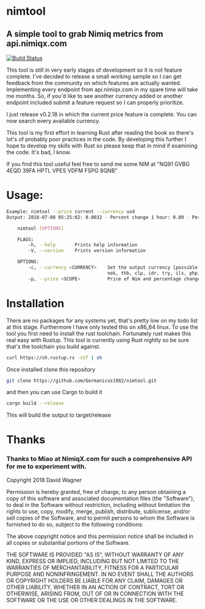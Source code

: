 ﻿# nimtool  
## A simple tool to grab Nimiq metrics from api.nimiqx.com
[![Build Status](https://travis-ci.org/Germanicus1982/nimtool.svg?branch=master)](https://travis-ci.org/Germanicus1982/nimtool)

This tool is still in very early stages of development so it is not feature complete. I've decided to release a small working sample so I can get feedback from the community on which features are actually wanted. Implementing every endpoint from api.nimiqx.com in my spare time will take me months. So, if you'd like to see another currency added or another endpoint included submit a feature request so I can properly prioritize.

I just release v0.2.18 in which the current price feature is complete. You can now search every available currency.

This tool is my first effort in learning Rust after reading the book so there's lot's of probably poor practices in the code. By developing this further I hope to develop my skills with Rust so please keep that in mind if examining the code. It's bad, I know.

If you find this tool useful feel free to send me some NIM at "NQ91 GVBG 4EQD 39FA HPTL VPES VDFM FSPG 8QNB"
  
# Usage:
```sh
Example: nimtool --price current --currency usd
Output: 2018-07-08 05:25:02: 0.0032 - Percent change 1 hour: 0.00 - Percent change 24 hour: -3.03

    nimtool [OPTIONS]

    FLAGS:
        -h, --help       Prints help information
        -V, --version    Prints version information

    OPTIONS:
        -c, --currency <CURRENCY>    Set the output currency [possible values: usd, eur, aud, brl, cad, cny, gbp, nzd, dkk, jpy, pln, krw, rub, mxn, sek, hkd, myr, sgd, chf, huf,
                                     nok, thb, clp, idr, try, ils, php, twd, czk, inr, pkr, zar, btc]
        -p, --price <SCOPE>          Price of Nim and percentage change [possible values: current]
```

# Installation
There are no packages for any systems yet, that's pretty low on my todo list at this stage. Furthermore I have only tested this on x86_64 linux. To use the tool you first need to install the rust toolchain. Fortunately rust makes this real easy with Rustup. This tool is currently using Rust nightly so be sure that's the toolchain you build against.

```sh
curl https://sh.rustup.rs -sSf | sh
```
Once installed clone this repository

```sh
git clone https://github.com/Germanicus1982/nimtool.git
```
and then you can use Cargo to build it

```sh
cargo build --release
```
This will build the output to target/release

# Thanks
### Thanks to Miao at NimiqX.com for such a comprehensive API for me to experiment with.

Copyright 2018 David Wagner

Permission is hereby granted, free of charge, to any person obtaining a copy of this software and associated documentation files (the "Software"), to deal in the Software without restriction, including without limitation the rights to use, copy, modify, merge, publish, distribute, sublicense, and/or sell copies of the Software, and to permit persons to whom the Software is furnished to do so, subject to the following conditions:

The above copyright notice and this permission notice shall be included in all copies or substantial portions of the Software.

THE SOFTWARE IS PROVIDED "AS IS", WITHOUT WARRANTY OF ANY KIND, EXPRESS OR IMPLIED, INCLUDING BUT NOT LIMITED TO THE WARRANTIES OF MERCHANTABILITY, FITNESS FOR A PARTICULAR PURPOSE AND NONINFRINGEMENT. IN NO EVENT SHALL THE AUTHORS OR COPYRIGHT HOLDERS BE LIABLE FOR ANY CLAIM, DAMAGES OR OTHER LIABILITY, WHETHER IN AN ACTION OF CONTRACT, TORT OR OTHERWISE, ARISING FROM, OUT OF OR IN CONNECTION WITH THE SOFTWARE OR THE USE OR OTHER DEALINGS IN THE SOFTWARE.
